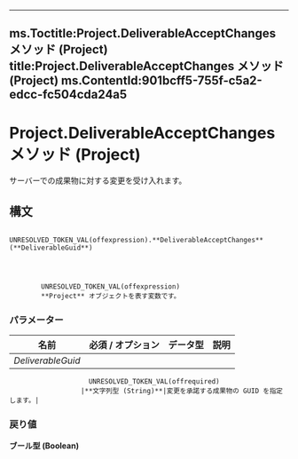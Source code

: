 

---
ms.Toctitle:Project.DeliverableAcceptChanges メソッド (Project)
title:Project.DeliverableAcceptChanges メソッド (Project)
ms.ContentId:901bcff5-755f-c5a2-edcc-fc504cda24a5
---
# Project.DeliverableAcceptChanges メソッド (Project)




サーバーでの成果物に対する変更を受け入れます。

## 構文

            UNRESOLVED_TOKEN_VAL(offexpression).**DeliverableAcceptChanges**(**DeliverableGuid**)




            UNRESOLVED_TOKEN_VAL(offexpression)
            **Project** オブジェクトを表す変数です。

### パラメーター

|**名前**|**必須 / オプション**|**データ型**|**説明**|
|---|---|---|---|
|*DeliverableGuid*|
                        UNRESOLVED_TOKEN_VAL(offrequired)
                      |**文字列型 (String)**|変更を承諾する成果物の GUID を指定します。|



### 戻り値
**ブール型 (Boolean)**






